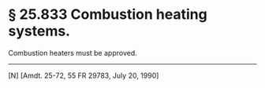 # § 25.833   Combustion heating systems.

Combustion heaters must be approved. 



---

[N] [Amdt. 25-72, 55 FR 29783, July 20, 1990]




